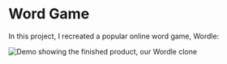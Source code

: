 # Word Game

In this project, I recreated a popular online word game, Wordle:

![Demo showing the finished product, our Wordle clone](docs/wordle-demo.gif)
